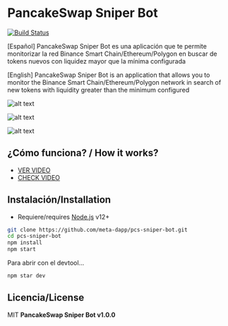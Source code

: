 # PancakeSwap Sniper Bot 

[![Build Status](https://travis-ci.org/joemccann/dillinger.svg?branch=master)](https://travis-ci.org/joemccann/dillinger)

[Español] PancakeSwap Sniper Bot es una aplicación que te permite monitorizar la red Binance Smart Chain/Ethereum/Polygon en buscar de tokens nuevos con liquidez mayor que la mínima configurada

[English] PancakeSwap Sniper Bot is an application that allows you to monitor the Binance Smart Chain/Ethereum/Polygon network in search of new tokens with liquidity greater than the minimum configured

![alt text](https://github.com/meta-dapp/pcs-sniper-bot/blob/main/assets/images/screenshot1.png?raw=true)

![alt text](https://github.com/meta-dapp/pcs-sniper-bot/blob/main/assets/images/screenshot2.png?raw=true)

![alt text](https://github.com/meta-dapp/pcs-sniper-bot/blob/main/assets/images/screenshot3.png?raw=true)

## ¿Cómo funciona? / How it works?

- [VER VIDEO][yt_channel] 
- [CHECK VIDEO][yt_channel]

## Instalación/Installation

- Requiere/requires [Node.js](https://nodejs.org/) v12+

```sh
git clone https://github.com/meta-dapp/pcs-sniper-bot.git
cd pcs-sniper-bot
npm install
npm start
```

Para abrir con el devtool...

```sh
npm star dev
```

## Licencia/License

MIT
**PancakeSwap Sniper Bot v1.0.0**

[//]: # (These are reference links used in the body of this note and get stripped out when the markdown processor does its job. There is no need to format nicely because it shouldn't be seen. Thanks SO - http://stackoverflow.com/questions/4823468/store-comments-in-markdown-syntax)

   [yt_channel]: <https://www.youtube.com/channel/UCdRihNiJ0tJ7xpFGKcwZcdQ>
